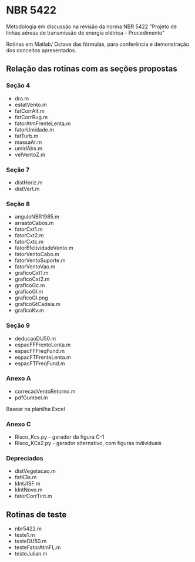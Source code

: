 # NBR 5422

Metodologia em discussão na revisão da norma NBR 5422 "Projeto de linhas aéreas de transmissão de energia elétrica - Procedimento"

Rotinas em Matlab/ Octave das fórmulas, para conferência e demonstração dos conceitos apresentados.

## Relação das rotinas com as seções propostas

### Seção 4

* dra.m
* estatVento.m
* fatCorrAlt.m
* fatCorrRug.m
* fatorAtmFrenteLenta.m
* fatorUmidade.m
* fatTurb.m
* massaAr.m
* umidAbs.m
* velVentoZ.m

### Seção 7

* distHoriz.m
* distVert.m

### Seção 8

* anguloNBR1985.m
* arrastoCabos.m
* fatorCxt1.m
* fatorCxt2.m
* fatorCxtc.m
* fatorEfetividadeVento.m
* fatorVentoCabo.m
* fatorVentoSuporte.m
* fatorVentoVao.m
* graficoCxt1.m
* graficoCxt2.m
* graficoGc.m
* graficoGl.m
* graficoGl.png
* graficoGtCadeia.m
* graficoKv.m

### Seção 9 

* deducaoDU50.m
* espacFFFrenteLenta.m
* espacFFFreqFund.m
* espacFTFrenteLenta.m
* espacFTFreqFund.m

### Anexo A

* correcaoVentoRetorno.m
* pdfGumbel.m

Basear na planilha Excel

### Anexo C

* Risco_Kcs.py - gerador da figura C-1
* Risco_KCs2.py - gerador alternativo, com figuras individuais

### Depreciados

* distVegetacao.m
* fatK3s.m
* kIntJISF.m
* kIntNovo.m
* fatorCorrTint.m

## Rotinas de teste

* nbr5422.m
* teste1.m
* testeDU50.m
* testeFatorAtmFL.m
* testeJulian.m
